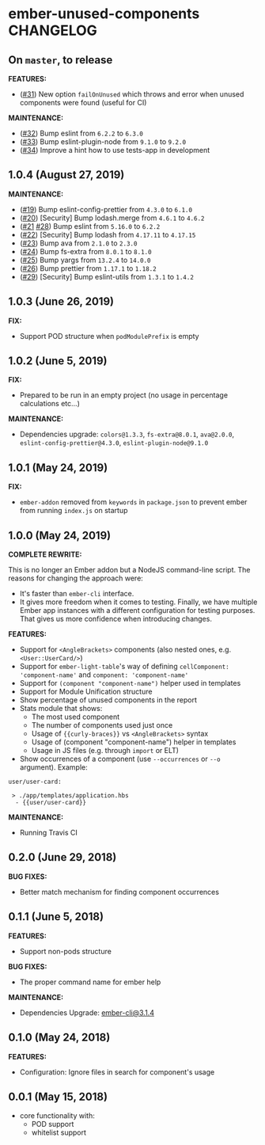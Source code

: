 # ember-unused-components CHANGELOG

## On `master`, to release

**FEATURES:**

- ([#31](https://github.com/vastec/ember-unused-components/pull/31)) New option `failOnUnused` which throws and error when unused components were found (useful for CI) 

**MAINTENANCE:**
- ([#32](https://github.com/vastec/ember-unused-components/pull/32)) Bump eslint from `6.2.2` to `6.3.0`
- ([#33](https://github.com/vastec/ember-unused-components/pull/33)) Bump eslint-plugin-node from `9.1.0` to `9.2.0`
- ([#34](https://github.com/vastec/ember-unused-components/pull/34)) Improve a hint how to use tests-app in development

## 1.0.4 (August 27, 2019)

**MAINTENANCE:**
- ([#19](https://github.com/vastec/ember-unused-components/pull/19)) Bump eslint-config-prettier from `4.3.0` to `6.1.0`
- ([#20](https://github.com/vastec/ember-unused-components/pull/20)) [Security] Bump lodash.merge from `4.6.1` to `4.6.2`
- ([#21](https://github.com/vastec/ember-unused-components/pull/21) [#28](https://github.com/vastec/ember-unused-components/pull/28)) Bump eslint from `5.16.0` to `6.2.2`
- ([#22](https://github.com/vastec/ember-unused-components/pull/22)) [Security] Bump lodash from `4.17.11` to `4.17.15`
- ([#23](https://github.com/vastec/ember-unused-components/pull/23)) Bump ava from `2.1.0` to `2.3.0`
- ([#24](https://github.com/vastec/ember-unused-components/pull/24)) Bump fs-extra from `8.0.1` to `8.1.0`
- ([#25](https://github.com/vastec/ember-unused-components/pull/25)) Bump yargs from `13.2.4` to `14.0.0`
- ([#26](https://github.com/vastec/ember-unused-components/pull/26)) Bump prettier from `1.17.1` to `1.18.2`
- ([#29](https://github.com/vastec/ember-unused-components/pull/29)) [Security] Bump eslint-utils from `1.3.1` to `1.4.2`

## 1.0.3 (June 26, 2019)

**FIX:**
- Support POD structure when `podModulePrefix` is empty

## 1.0.2 (June 5, 2019)

**FIX:**
- Prepared to be run in an empty project (no usage in percentage calculations etc...)

**MAINTENANCE:**
- Dependencies upgrade: `colors@1.3.3`, `fs-extra@8.0.1`, `ava@2.0.0`, `eslint-config-prettier@4.3.0`, `eslint-plugin-node@9.1.0`
  
## 1.0.1 (May 24, 2019)

**FIX:**
- `ember-addon` removed from `keywords` in `package.json` to prevent ember from running `index.js` on startup

## 1.0.0 (May 24, 2019)

**COMPLETE REWRITE:**

This is no longer an Ember addon but a NodeJS command-line script. The reasons for changing the approach were:
- It's faster than `ember-cli` interface.
- It gives more freedom when it comes to testing. Finally, we have multiple Ember app instances with a different configuration for testing purposes.
That gives us more confidence when introducing changes.

**FEATURES:**

- Support for `<AngleBrackets>` components (also nested ones, e.g. `<User::UserCard/>`)
- Support for `ember-light-table`'s way of defining `cellComponent: 'component-name'` and `component: 'component-name'`
- Support for `(component "component-name")` helper used in templates
- Support for Module Unification structure
- Show percentage of unused components in the report
- Stats module that shows:
  - The most used component
  - The number of components used just once
  - Usage of `{{curly-braces}}` vs `<AngleBrackets>` syntax
  - Usage of (component "component-name") helper in templates
  - Usage in JS files (e.g. through `import` or ELT)
- Show occurrences of a component (use `--occurrences` or `--o` argument). Example:
```
user/user-card:

 > ./app/templates/application.hbs
  - {{user/user-card}}
```

**MAINTENANCE:**
- Running Travis CI

## 0.2.0 (June 29, 2018)

**BUG FIXES:**

- Better match mechanism for finding component occurrences

## 0.1.1 (June 5, 2018)

**FEATURES:**

- Support non-pods structure

**BUG FIXES:**

- The proper command name for ember help

**MAINTENANCE:**

- Dependencies Upgrade: ember-cli@3.1.4

## 0.1.0 (May 24, 2018)

**FEATURES:**

- Configuration: Ignore files in search for component's usage

## 0.0.1 (May 15, 2018)

- core functionality with: 
  - POD support
  - whitelist support
